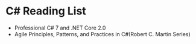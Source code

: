 # C# Reading List

- Professional C# 7 and .NET Core 2.0
- Agile Principles, Patterns, and Practices in C#(Robert C. Martin Series)